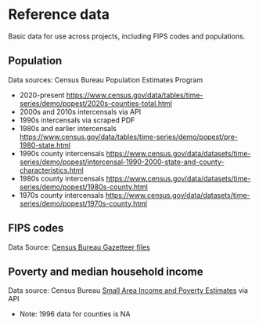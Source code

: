 # Reference data

Basic data for use across projects, including FIPS codes and populations.

## Population
Data sources: Census Bureau Population Estimates Program
* 2020-present https://www.census.gov/data/tables/time-series/demo/popest/2020s-counties-total.html
* 2000s and 2010s intercensals via API
* 1990s intercensals via scraped PDF
* 1980s and earlier intercensals https://www.census.gov/data/tables/time-series/demo/popest/pre-1980-state.html
* 1990s county intercensals https://www.census.gov/data/datasets/time-series/demo/popest/intercensal-1990-2000-state-and-county-characteristics.html
* 1980s county intercensals https://www.census.gov/data/datasets/time-series/demo/popest/1980s-county.html
* 1970s county intercensals https://www.census.gov/data/datasets/time-series/demo/popest/1970s-county.html

## FIPS codes
Data Source: [Census Bureau Gazetteer files](https://www.census.gov/geographies/reference-files/time-series/geo/gazetteer-files.html)

## Poverty and median household income
Data source: Census Bureau [Small Area Income and Poverty Estimates](https://www.census.gov/programs-surveys/saipe.html) via API
* Note: 1996 data for counties is NA
